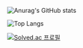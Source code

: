 ![Anurag's GitHub stats](https://github-readme-stats.vercel.app/api?username=Jsub22&show_icons=true&theme=graywhite)

![Top Langs](https://github-readme-stats.vercel.app/api/top-langs/?username=Jsub22&layout=compact&theme=dark)

[![Solved.ac
프로필](http://mazassumnida.wtf/api/v2/generate_badge?boj=rhdid2)](https://solved.ac/rhdid2)
